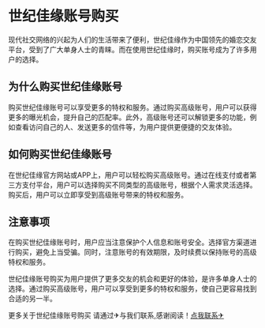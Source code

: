 # 世纪佳缘账号购买

现代社交网络的兴起为人们的生活带来了便利，世纪佳缘作为中国领先的婚恋交友平台，受到了广大单身人士的青睐。而在使用世纪佳缘时，购买账号成为了许多用户的选择。

## 为什么购买世纪佳缘账号

购买世纪佳缘账号可以享受更多的特权和服务。通过购买高级账号，用户可以获得更多的曝光机会，提升自己的匹配率。此外，高级账号还可以解锁更多的功能，例如查看访问自己的人、发送更多的信件等，为用户提供更便捷的交友体验。

## 如何购买世纪佳缘账号

在世纪佳缘官方网站或APP上，用户可以轻松购买高级账号。通过在线支付或者第三方支付平台，用户可以选择购买不同类型的高级账号，根据个人需求灵活选择。购买后，用户可以立即享受到高级账号带来的特权和服务。

## 注意事项

在购买世纪佳缘账号时，用户应当注意保护个人信息和账号安全。选择官方渠道进行购买，避免上当受骗。同时，注意账号的有效期限，及时续费以保持账号的高级特权和服务。

世纪佳缘账号购买为用户提供了更多交友的机会和更好的体验，是许多单身人士的选择。通过购买高级账号，用户可以享受到更多的特权和服务，使自己更容易找到合适的另一半。

更多关于世纪佳缘账号购买 请通过✈与我们联系,感谢阅读！[点我联系✈](https://img.G208.com)